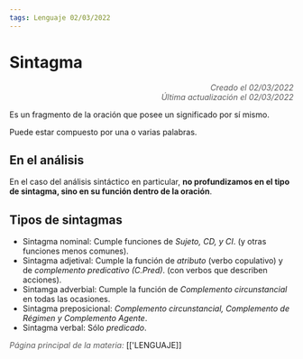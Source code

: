 ```yaml
---
tags: Lenguaje 02/03/2022
---
```


# Sintagma
<div style="text-align: right; opacity: 0.7; font-style: italic;">Creado el 02/03/2022</div>
<div style="text-align: right; opacity: 0.7; font-style: italic;">Última actualización el 02/03/2022</div>

Es un fragmento de la oración que posee un significado por sí mismo.

Puede estar compuesto por una o varias palabras.

## En el análisis

En el caso del análisis sintáctico en particular, **no profundizamos en el tipo de sintagma, sino en su función dentro de la oración**.

## Tipos de sintagmas

- Sintagma nominal: Cumple funciones de *Sujeto, CD, y CI*. (y otras funciones menos comunes).
- Sintagma adjetival: Cumple la función de *atributo* (verbo copulativo) y de *complemento predicativo (C.Pred)*. (con verbos que describen acciones).
- Sintamga adverbial: Cumple la función de *Complemento circunstancial* en todas las ocasiones.
- Sintagma preposicional: *Complemento circunstancial, Complemento de Régimen y Complemento Agente*.
- Sintagma verbal: Sólo *predicado*.

<span style="opacity: 0.7; font-style: italic;">Página principal de la materia:</span> [['LENGUAJE]]